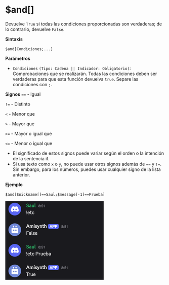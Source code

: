 # $and[]
Devuelve `True` si todas las condiciones proporcionadas son verdaderas; de lo contrario, devuelve `False`.

**Sintaxis**
```
$and[Condiciones;...]
```

**Parámetros**
- `Condiciones` `(Tipo: Cadena || Indicador: Obligatorio)`: Comprobaciones que se realizarán. Todas las condiciones deben ser verdaderas para que esta función devuelva `true`. Separe las condiciones con `;`.

**Signos**
`==` - Igual

`!=` - Distinto

`<` - Menor que

`>` - Mayor que

`>=` - Mayor o igual que

`<=` - Menor o igual que
- El significado de estos signos puede variar según el orden o la intención de la sentencia if.
- Si usa texto como `x` o `y`, no puede usar otros signos además de `==` y `!=`. Sin embargo, para los números, puedes usar cualquier signo de la lista anterior.

**Ejemplo**
```
$and[$nickname[]==Saul;$message[-1]==Prueba]
```

![alt text](image-63.png)
